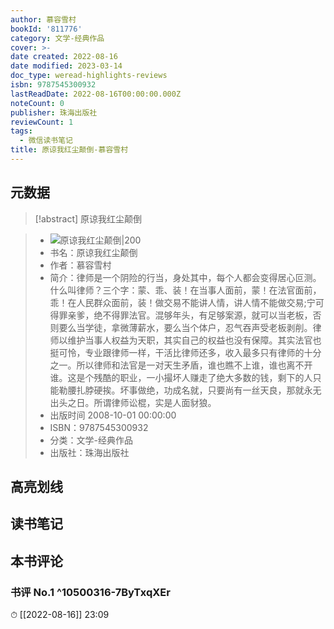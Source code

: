 ```yaml
---
author: 慕容雪村
bookId: '811776'
category: 文学-经典作品
cover: >-
date created: 2022-08-16
date modified: 2023-03-14
doc_type: weread-highlights-reviews
isbn: 9787545300932
lastReadDate: 2022-08-16T00:00:00.000Z
noteCount: 0
publisher: 珠海出版社
reviewCount: 1
tags:
  - 微信读书笔记
title: 原谅我红尘颠倒-慕容雪村
---
```


## 元数据

>[!abstract] 原谅我红尘颠倒

> - ![原谅我红尘颠倒|200](https://wfqqreader-1252317822.image.myqcloud.com/cover/776/811776/t7_811776.jpg)
> - 书名：原谅我红尘颠倒
> - 作者：慕容雪村
> - 简介：律师是一个阴险的行当，身处其中，每个人都会变得居心叵测。什么叫律师？三个字：蒙、乖、装！在当事人面前，蒙！在法官面前，乖！在人民群众面前，装！做交易不能讲人情，讲人情不能做交易;宁可得罪亲爹，绝不得罪法官。混够年头，有足够案源，就可以当老板，否则要么当学徒，拿微薄薪水，要么当个体户，忍气吞声受老板剥削。律师以维护当事人权益为天职，其实自己的权益也没有保障。其实法官也挺可怜，专业跟律师一样，干活比律师还多，收入最多只有律师的十分之一。所以律师和法官是一对天生矛盾，谁也瞧不上谁，谁也离不开谁。这是个残酷的职业，一小撮坏人赚走了绝大多数的钱，剩下的人只能勒腰扎脖硬挨。坏事做绝，功成名就，只要尚有一丝天良，那就永无出头之日。所谓律师讼棍，实是人面豺狼。
> - 出版时间 2008-10-01 00:00:00
> - ISBN：9787545300932
> - 分类：文学-经典作品
> - 出版社：珠海出版社

## 高亮划线

## 读书笔记

## 本书评论

### 书评 No.1 ^10500316-7ByTxqXEr

⏱ [[2022-08-16]] 23:09
